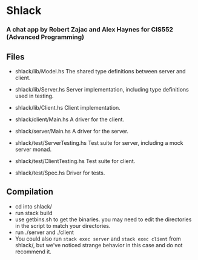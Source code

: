 # Shlack
### A chat app by Robert Zajac and Alex Haynes for CIS552 (Advanced Programming)

## Files
* shlack/lib/Model.hs
The shared type definitions between server and client.
* shlack/lib/Server.hs
Server implementation, including type definitions used in testing.
* shlack/lib/Client.hs
Client implementation.

* shlack/client/Main.hs
A driver for the client.
* shlack/server/Main.hs
A driver for the server.

* shlack/test/ServerTesting.hs
Test suite for server, including a mock server monad.
* shlack/test/ClientTesting.hs
Test suite for client.
* shlack/test/Spec.hs
Driver for tests.

## Compilation
* cd into shlack/
* run stack build
* use getbins.sh to get the binaries. you may need to edit the directories in the script to match your directories.
* run ./server and ./client
* You could also run `stack exec server` and `stack exec client` from shlack/, but we've noticed strange behavior in this case and do not recommend it.